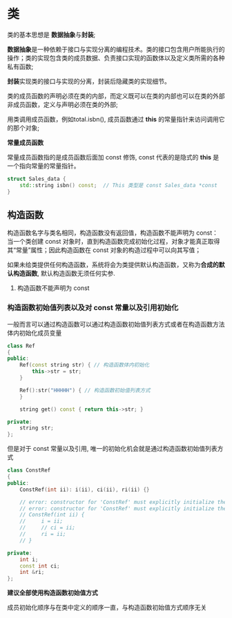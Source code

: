 # 类

类的基本思想是 **数据抽象**与**封装**;

**数据抽象**是一种依赖于接口与实现分离的编程技术。类的接口包含用户所能执行的操作；类的实现包含类的成员数据、负责接口实现的函数体以及定义类所需的各种私有函数;

**封装**实现类的接口与实现的分离，封装后隐藏类的实现细节。

类的成员函数的声明必须在类的内部，而定义既可以在类的内部也可以在类的外部
非成员函数，定义与声明必须在类的外部;

用类调用成员函数，例如total.isbn(), 成员函数通过 **this** 的常量指针来访问调用它的那个对象;

**常量成员函数**

常量成员函数指的是成员函数后面加 const 修饰, const 代表的是隐式的 **this** 是一个指向常量的常量指针。 

```cpp
struct Sales_data {
    std::string isbn() const;  // This 类型是 const Sales_data *const 
}
```


## 构造函数

构造函数名字与类名相同，构造函数没有返回值，构造函数不能声明为 const： 当一个类创建 const 对象时，直到构造函数完成初始化过程，对象才能真正取得其“常量”属性；因此构造函数在 const 对象的构造过程中可以向其写值；

如果未给类提供任何构造函数，系统将会为类提供默认构造函数，又称为**合成的默认构造函数**, 默认构造函数无须任何实参.

1. 构造函数不能声明为 const 

### 构造函数初始值列表以及对 const 常量以及引用初始化

一般而言可以通过构造函数可以通过构造函数初始值列表方式或者在构造函数方法体内初始化成员变量

```cpp
class Ref 
{
public:
    Ref(const string str) { // 构造函数体内初始化
        this->str = str;
    }

    Ref():str("HHHHH") { // 构造函数初始值列表方式
    }

    string get() const { return this->str; }

private:
    string str;
};

```

但是对于 const 常量以及引用, 唯一的初始化机会就是通过构造函数初始值列表方式

```cpp
class ConstRef
{
public: 
    ConstRef(int ii): i(ii), ci(ii), ri(ii) {}

    // error: constructor for 'ConstRef' must explicitly initialize the const member 'ci'
    // error: constructor for 'ConstRef' must explicitly initialize the reference member 'ri'
    // ConstRef(int ii) {
    //     i = ii;
    //     // ci = ii;
    //     ri = ii;
    // }

private:
    int i;
    const int ci;
    int &ri;
};

```

**建议全部使用构造函数初始值方式**


成员初始化顺序与在类中定义的顺序一直，与构造函数初始值方式顺序无关

